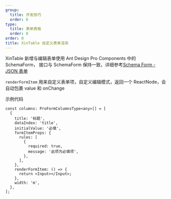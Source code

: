```yaml
---
group:
  title: 开发技巧
  order: 6
type:
  title: 表单表格
  order: 0
order: 0
title: XinTable 自定义表单渲染
---
```


XinTable 新增与编辑表单使用 Ant Design Pro Components 中的 SchemaForm， 接口与 SchemaForm 保持一致，详细参考[Schema Form - JSON 表单](https://procomponents.ant.design/components/schema-form)

`renderFormItem` 用来自定义表单项，自定义编辑模式，返回一个 ReactNode，会自动包裹 value 和 onChange

示例代码

```tsx | pure
const columns: ProFormColumnsType<any>[] = [
  {
    title: '标题',
    dataIndex: 'title',
    initialValue: '必填',
    formItemProps: {
      rules: [
        {
          required: true,
          message: '此项为必填项',
        },
      ],
    },
    renderFormItem: () => {
      return <Input></Input>;
    },
    width: 'm',
  },
];
```
